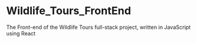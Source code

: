 # Wildlife_Tours_FrontEnd
The Front-end of the Wildlife Tours full-stack project, written in JavaScript using React 
